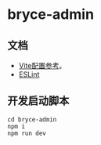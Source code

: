 # bryce-admin

## 文档

* [Vite配置参考](https://vitejs.dev/config/)。
* [ESLint](https://eslint.org/)

## 开发启动脚本

```shell
cd bryce-admin
npm i
npm run dev
```
